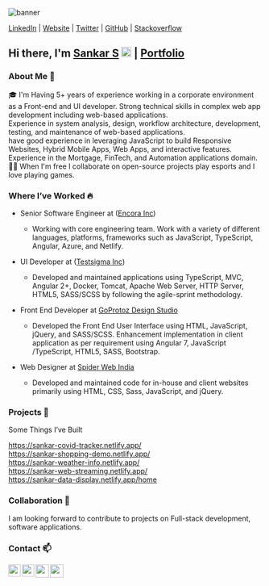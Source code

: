 ![banner](https://sankarsans.github.io/assets/profile-picture.png)


[LinkedIn](https://www.linkedin.com/in/sankar-ui-developer/) | 
  [Website](https://sankarsans.github.io/) | 
  [Twitter](https://twitter.com/sssankarsam) | 
  [GitHub](https://github.com/sankarsans) | 
  [Stackoverflow](https://stackoverflow.com/users/12023432/sankar)
  


## Hi there, I'm  [Sankar S](https://sankarsans.github.io/)  <img src="https://github.com/TheDudeThatCode/TheDudeThatCode/blob/master/Assets/Hi.gif" width="20px"> | [Portfolio](https://sankarsans.github.io/)

### About Me 🚀

🎓 I'm Having 5+ years of experience working in a corporate environment as a Front-end and UI developer. Strong technical skills in complex web app development including web-based applications.<br>
Experience in system analysis, design, workflow architecture, development, testing, and maintenance of web-based applications.
<br>
have good experience in leveraging JavaScript to build Responsive Websites, Hybrid Mobile Apps, Web Apps, and interactive features.
Experience in the Mortgage, FinTech, and Automation applications domain.<br>
👨‍💻 When I'm free I collaborate on open-source projects play esports and I love playing games.


### Where I’ve Worked  🔥

- Senior Software Engineer at ([Encora Inc](https://www.encora.com/)) 
  - Working with core engineering team. Work with a variety of different languages, platforms, frameworks such as JavaScript, TypeScript, Angular, Azure, and Netlify.

- UI Developer at ([Testsigma Inc](https://testsigma.com/))
  - Developed and maintained applications using TypeScript, MVC, Angular 2+, Docker, Tomcat, Apache Web Server, HTTP Server, HTML5, SASS/SCSS by following the agile-sprint methodology.

- Front End Developer at [GoProtoz Design Studio](https://www.goprotoz.com) 
  - Developed the Front End User Interface using HTML, JavaScript, jQuery, and SASS/SCSS.
Enhancement implementation in client application as per requirement using Angular 7, JavaScript /TypeScript, HTML5, SASS, Bootstrap.

- Web Designer at [Spider Web India](https://spiderwebindia.in) 
  - Developed and maintained code for in-house and client websites primarily using HTML, CSS, Sass, JavaScript, and jQuery.


### Projects 👯

Some Things I’ve Built

https://sankar-covid-tracker.netlify.app/<br>
https://sankar-shopping-demo.netlify.app/<br>
https://sankar-weather-info.netlify.app/<br>
https://sankar-web-streaming.netlify.app/<br>
https://sankar-data-display.netlify.app/home<br>

### Collaboration 👯

I am looking forward to contribute to projects on Full-stack development, software applications.

### Contact 📫

<a href="https://www.linkedin.com/in/sankar-s-892060130/">
  <img align="left" width="24px" src="https://cdn.jsdelivr.net/npm/simple-icons@v3/icons/linkedin.svg"  />
</a>
<a href="https://sankarsans.github.io/">
  <img align="left" width="24px" src="https://cdn.jsdelivr.net/npm/simple-icons@3.13.0/icons/internetexplorer.svg"  />
</a>
<a href="https://twitter.com/sssankarsam">
  <img align="left" width="26px" src="https://cdn.jsdelivr.net/npm/simple-icons@3.13.0/icons/twitter.svg" />
</a>
<a href="mailto:sssankarsam@gmail.com">
  <img align="left" width="26px" src="https://cdn.jsdelivr.net/npm/simple-icons@v3/icons/gmail.svg" />
</a>

<br />


